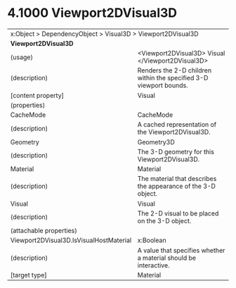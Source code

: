 <html dir="LTR" xmlns:mshelp="http://msdn.microsoft.com/mshelp" xmlns:ddue="http://ddue.schemas.microsoft.com/authoring/2003/5" xmlns:xlink="http://www.w3.org/1999/xlink" xmlns:tool="http://www.microsoft.com/tooltip">

<body>
 <input type="hidden" id="userDataCache" class="userDataStyle">
 <input type="hidden" id="hiddenScrollOffset">
 <img id="dropDownImage" style="display:none; height:0; width:0;" src="../local/drpdown.gif">
 <img id="dropDownHoverImage" style="display:none; height:0; width:0;" src="../local/drpdown_orange.gif">
 <img id="collapseImage" style="display:none; height:0; width:0;" src="../local/collapse.gif">
 <img id="expandImage" style="display:none; height:0; width:0;" src="../local/exp.gif">
 <img id="collapseAllImage" style="display:none; height:0; width:0;" src="../local/collall.gif">
 <img id="expandAllImage" style="display:none; height:0; width:0;" src="../local/expall.gif">
 <img id="copyImage" style="display:none; height:0; width:0;" src="../local/copycode.gif">
 <img id="copyHoverImage" style="display:none; height:0; width:0;" src="../local/copycodeHighlight.gif">
 <div id="header"><h1 class="heading">4.1000 Viewport2DVisual3D</h1></div>

 <div id="mainSection">
 <div id="mainBody">
 <div id="allHistory" class="saveHistory" onsave="saveAll()" onload="loadAll()"></div>
 <p xmlns:wsd="http://wsdev.schemas.microsoft.com/authoring/2008/2" xmlns:msxsl="urn:schemas-microsoft-com:xslt" xmlns:script="urn:script" xmlns:build="urn:build">
 </p>
 <div id="sectionSection0" class="section" name="collapseableSection">
 <content xmlns="http://ddue.schemas.microsoft.com/authoring/2003/5" xmlns:wsd="http://wsdev.schemas.microsoft.com/authoring/2008/2" xmlns:msxsl="urn:schemas-microsoft-com:xslt" xmlns:script="urn:script" xmlns:build="urn:build">
 </content>
 </div>
 <div id="sectionSection1" class="section" name="collapseableSection">
 <content xmlns="http://ddue.schemas.microsoft.com/authoring/2003/5" xmlns:wsd="http://wsdev.schemas.microsoft.com/authoring/2008/2" xmlns:msxsl="urn:schemas-microsoft-com:xslt" xmlns:script="urn:script" xmlns:build="urn:build">
 <table class="ProtocolAuthoredTable" xmlns="">
 <tr><td colspan="2">
<mshelp:link keywords="86913f34-aa06-4c94-9f09-83936a822fd8" tabindex="0">x:Object</mshelp:link> &gt; <mshelp:link keywords="22a604a1-b593-4464-91e4-488285506428" tabindex="0">DependencyObject</mshelp:link> &gt; <mshelp:link keywords="2330cad2-52c0-4e41-b471-914347812da0" tabindex="0">Visual3D</mshelp:link> &gt; <mshelp:link keywords="a5618b67-01c5-40c8-becc-4a3caf3d82b7" tabindex="0">Viewport2DVisual3D</mshelp:link> </td>
 </tr>
 <tr><td colspan="2">
 <b>
Viewport2DVisual3D </b>
 </td>
 </tr>
 <tr><td><div class="indent0">(usage)</div></td>
 <td>&lt;Viewport2DVisual3D&gt; <mshelp:link keywords="d3c6fb79-d082-4257-aa16-84c18cbf6051" tabindex="0">Visual</mshelp:link> &lt;/Viewport2DVisual3D&gt; </td>
 </tr>
 <tr><td><div class="indent0">(description)</div></td>
 <td>Renders the 2-D children within the specified 3-D viewport bounds. </td>
 </tr>
 <tr><td><div class="indent0">[content property]</div></td>
 <td><mshelp:link keywords="a5618b67-01c5-40c8-becc-4a3caf3d82b7" tabindex="0">Visual</mshelp:link> </td>
 </tr>
 <tr><td><div class="indent0">(properties)</div></td>
 <td> </td>
 </tr>
 <tr><td><div class="indent2">CacheMode</div></td>
 <td><mshelp:link keywords="3bfe011a-4135-4fa4-a936-5b955de94078" tabindex="0">CacheMode</mshelp:link> </td>
 </tr>
 <tr><td><div class="indent4">(description)</div></td>
 <td>A cached representation of the Viewport2DVisual3D. </td>
 </tr>
 <tr><td><div class="indent2">Geometry</div></td>
 <td><mshelp:link keywords="6c9a9be8-0416-4358-9d7f-17a255a24711" tabindex="0">Geometry3D</mshelp:link> </td>
 </tr>
 <tr><td><div class="indent4">(description)</div></td>
 <td>The 3-D geometry for this Viewport2DVisual3D. </td>
 </tr>
 <tr><td><div class="indent2">Material</div></td>
 <td><mshelp:link keywords="97ec4685-8400-4cc7-ad6e-a15766b08926" tabindex="0">Material</mshelp:link> </td>
 </tr>
 <tr><td><div class="indent4">(description)</div></td>
 <td>The material that describes the appearance of the 3-D object. </td>
 </tr>
 <tr><td><div class="indent2">Visual</div></td>
 <td><mshelp:link keywords="d3c6fb79-d082-4257-aa16-84c18cbf6051" tabindex="0">Visual</mshelp:link> </td>
 </tr>
 <tr><td><div class="indent4">(description)</div></td>
 <td>The 2-D visual to be placed on the 3-D object. </td>
 </tr>
 <tr><td><div class="indent0">(attachable properties)</div></td>
 <td> </td>
 </tr>
 <tr><td><div class="indent2">Viewport2DVisual3D.IsVisualHostMaterial</div></td>
 <td><mshelp:link keywords="c179f5e8-f1d2-4665-a360-ea494307b744" tabindex="0">x:Boolean</mshelp:link> </td>
 </tr>
 <tr><td><div class="indent4">(description)</div></td>
 <td>A value that specifies whether a material should be interactive. </td>
 </tr>
 <tr><td><div class="indent4">[target type]</div></td>
 <td><mshelp:link keywords="97ec4685-8400-4cc7-ad6e-a15766b08926" tabindex="0">Material</mshelp:link> </td>
 </tr>
</table>
 </content>
 </div>
 <!--[if gte IE 5]>
 <tool:tip element="languageFilterToolTip" avoidmouse="false"/>
 <![endif]-->
 </div>
 <a name="feedback"></a><span></span>
 </div>
</body></html>
